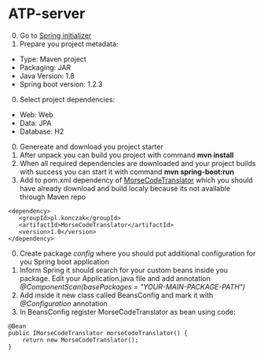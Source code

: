 # ATP-server

0. Go to [Spring initializer](https://start.spring.io/)
0. Prepare you project metadata:
 * Type: Maven project
 * Packaging: JAR
 * Java Version: 1.8
 * Spring boot version: 1.2.3
0. Select project dependencies:
 * Web: Web
 * Data: JPA
 * Database: H2
0. Genereate and download you project starter
0. After unpack you can build you project with command __mvn install__
0. When all required dependencies are downloaded and your project builds with success you can start it with command __mvn spring-boot:run__
0. Add to pom.xml dependency of [MorseCodeTranslator](https://github.com/konczak/MorseCodeTranslator) which you should have already download and build localy because its not available through Maven repo
```
<dependency>
   <groupId>pl.konczak</groupId>
   <artifactId>MorseCodeTranslator</artifactId>
   <version>1.0</version>
</dependency>
```
0. Create package _config_ where you should put additional configuration for you Spring boot application
0. Inform Spring it should search for your custom beans inside you package. Edit your Application.java file and add annotation _@ComponentScan(basePackages = "YOUR-MAIN-PACKAGE-PATH")_
0. Add inside it new class called BeansConfig and mark it with _@Configuration_ annotation
0. In BeansConfig register MorseCodeTranslator as bean using code:
```
@Bean
public IMorseCodeTranslator morseCodeTranslator() {
    return new MorseCodeTranslator();
}
```
